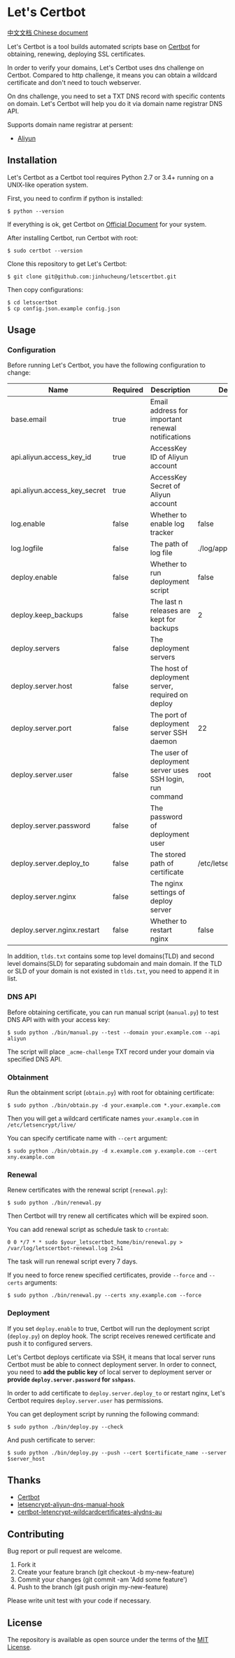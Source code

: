 # Let's Certbot

[中文文档 Chinese document](/README-CN.md)

Let's Certbot is a tool builds automated scripts base on [Certbot](https://certbot.eff.org/) for obtaining, renewing, deploying SSL certificates.

In order to verify your domains, Let's Certbot uses dns challenge on Certbot. Compared to http challenge, it means you can obtain a wildcard certificate and don't need to touch webserver.

On dns challenge, you need to set a TXT DNS record with specific contents on domain. Let's Certbot will help you do it via domain name registrar DNS API.

Supports domain name registrar at persent:

- [Aliyun](https://www.aliyun.com/)

## Installation

Let's Certbot as a Certbot tool requires Python 2.7 or 3.4+ running on a UNIX-like operation system.

First, you need to confirm if python is installed:

```
$ python --version
```

If everything is ok, get Certbot on [Official Document](https://certbot.eff.org/docs/install.html) for your system.

After installing Certbot, run Certbot with root:

```
$ sudo certbot --version
```

Clone this repository to get Let's Certbot:

```
$ git clone git@github.com:jinhucheung/letscertbot.git
```

Then copy configurations:

```
$ cd letscertbot
$ cp config.json.example config.json
```

## Usage

### Configuration

Before running Let's Certbot, you have the following configuration to change:

| Name                         | Required | Description                                               | Default               |
| ---------------------------- | -------- | --------------------------------------------------------- | --------------------- |
| base.email                   | true     | Email address for important renewal notifications         |                       |
| api.aliyun.access_key_id     | true     | AccessKey ID of Aliyun account                            |                       |
| api.aliyun.access_key_secret | true     | AccessKey Secret of Aliyun account                        |                       |
| log.enable                   | false    | Whether to enable log tracker                             | false                 |
| log.logfile                  | false    | The path of log file                                      | ./log/application.log |
| deploy.enable                | false    | Whether to run deployment script                          | false                 |
| deploy.keep_backups          | false    | The last n releases are kept for backups                  | 2                     |
| deploy.servers               | false    | The deployment servers                                    |                       |
| deploy.server.host           | false    | The host of deployment server, required on deploy         |                       |
| deploy.server.port           | false    | The port of deployment server SSH daemon                  | 22                    |
| deploy.server.user           | false    | The user of deployment server uses SSH login, run command | root                  |
| deploy.server.password       | false    | The password of deployment user                           |                       |
| deploy.server.deploy_to      | false    | The stored path of certificate                            | /etc/letsencrypt/live |
| deploy.server.nginx          | false    | The nginx settings of deploy server                       |                       |
| deploy.server.nginx.restart  | false    | Whether to restart nginx                                  | false                 |

In addition, `tlds.txt` contains some top level domains(TLD) and second level domains(SLD) for separating subdomain and main domain. If the TLD or SLD of your domain is not existed in `tlds.txt`, you need to append it in list.

### DNS API

Before obtaining certificate, you can run manual script (`manual.py`) to test DNS API with with your access key:

```
$ sudo python ./bin/manual.py --test --domain your.example.com --api aliyun
```

The script will place `_acme-challenge` TXT record under your domain via specified DNS API.

### Obtainment

Run the obtainment script (`obtain.py`) with root for obtaining certificate:

```
$ sudo python ./bin/obtain.py -d your.example.com *.your.example.com
```

Then you will get a wildcard certificate names `your.example.com` in `/etc/letsencrypt/live/`

You can specify certificate name with `--cert` argument:

```
$ sudo python ./bin/obtain.py -d x.example.com y.example.com --cert xny.example.com
```

### Renewal

Renew certificates with the renewal script (`renewal.py`):

```
$ sudo python ./bin/renewal.py
```

Then Certbot will try renew all certificates which will be expired soon.

You can add renewal script as schedule task to `crontab`:

```
0 0 */7 * * sudo $your_letscertbot_home/bin/renewal.py > /var/log/letscertbot-renewal.log 2>&1
```

The task will run renewal script every 7 days.

If you need to force renew specified certificates, provide `--force` and `--certs` arguments:

```
$ sudo python ./bin/renewal.py --certs xny.example.com --force
```

### Deployment

If you set `deploy.enable` to true, Certbot will run the deployment script (`deploy.py`) on deploy hook. The script receives renewed certificate and push it to configured servers.

Let's Certbot deploys certificate via SSH, it means that local server runs Certbot must be able to connect deployment server. In order to connect, you need to **add the public key** of local server to deployment server or **provide `deploy.server.password` for `sshpass`**.

In order to add certificate to `deploy.server.deploy_to` or restart nginx, Let's Certbot requires `deploy.server.user` has permissions.

You can get deployment script by running the following command:

```
$ sudo python ./bin/deploy.py --check
```

And push certificate to server:

```
$ sudo python ./bin/deploy.py --push --cert $certificate_name --server $server_host
```

## Thanks

- [Certbot](https://github.com/certbot/certbot)
- [letsencrypt-aliyun-dns-manual-hook](https://github.com/broly8/letsencrypt-aliyun-dns-manual-hook)
- [certbot-letencrypt-wildcardcertificates-alydns-au](https://github.com/ywdblog/certbot-letencrypt-wildcardcertificates-alydns-au)

## Contributing

Bug report or pull request are welcome.

1. Fork it
2. Create your feature branch (git checkout -b my-new-feature)
3. Commit your changes (git commit -am 'Add some feature')
4. Push to the branch (git push origin my-new-feature)

Please write unit test with your code if necessary.

## License

The repository is available as open source under the terms of the [MIT License](MIT-LICENSE).